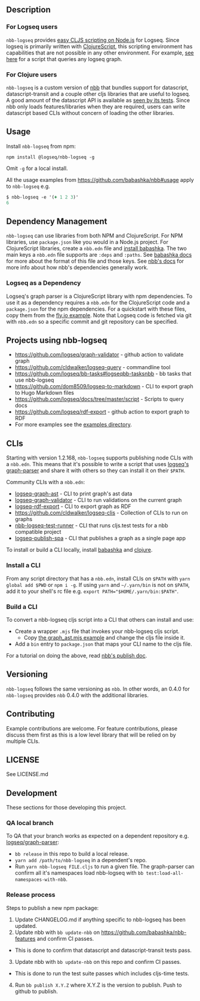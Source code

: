 ## Description
### For Logseq users

`nbb-logseq` provides [easy CLJS scripting on
Node.js](https://github.com/babashka/nbb) for Logseq. Since logseq is primarily
written with [ClojureScript](https://clojurescript.org/), this scripting
environment has capabilities that are not possible in any other environment. For
example, [see here](examples/#query.cljs) for a script that queries any logseq
graph.

### For Clojure users

`nbb-logseq` is a custom version of [nbb](https://github.com/babashka/nbb) that
bundles support for datascript, datascript-transit and a couple other cljs
libraries that are useful to logseq. A good amount of the datascript API is
available as [seen by its
tests](https://github.com/babashka/nbb-features/blob/main/test/features/datascript/test_runner.cljs).
Since nbb only loads features/libraries when they are required, users can write
datascript based CLIs without concern of loading the other libraries.

## Usage

Install `nbb-logseq` from npm:

`npm install @logseq/nbb-logseq -g`

Omit `-g` for a local install.

All the usage examples from https://github.com/babashka/nbb#usage apply to
`nbb-logseq` e.g.

```clojure
$ nbb-logseq -e '(+ 1 2 3)'
6
```

## Dependency Management

`nbb-logseq` can use libraries from both NPM and ClojureScript. For NPM
libraries,  use `package.json` like you would in a Node.js project. For
ClojureScript libraries, create a `nbb.edn` file and [install
babashka](https://github.com/babashka/babashka#installation). The two main keys
a `nbb.edn` file supports are `:deps` and `:paths`. See [babashka
docs](https://book.babashka.org/#_paths_and_deps) for more about the format of
this file and those keys. See [nbb's
docs](https://github.com/babashka/nbb#dependencies) for more info about how
nbb's dependencies generally work.

### Logseq as a Dependency

Logseq's graph parser is a ClojureScript library with npm dependencies. To use
it as a dependency requires a `nbb.edn` for the ClojureScript code and a
`package.json` for the npm dependencies. For a quickstart with these files, copy
them from the [fly.io example](examples/fly-io). Note that Logseq code is fetched
via git with `nbb.edn` so a specific commit and git repository can be
specified.

## Projects using nbb-logseq

* https://github.com/logseq/graph-validator - github action to validate graph
* https://github.com/cldwalker/logseq-query - commandline tool
* https://github.com/logseq/bb-tasks#logseqbb-tasksnbb - bb tasks that use nbb-logseq
* https://github.com/dom8509/logseq-to-markdown - CLI to export graph to Hugo Markdown files
* https://github.com/logseq/docs/tree/master/script - Scripts to query docs
* https://github.com/logseq/rdf-export - github action to export graph to RDF
* For more examples see the [examples directory](examples).

## CLIs

Starting with version 1.2.168, `nbb-logseq` supports publishing node CLIs with
a `nbb.edn`. This means that it's possible to write a script that uses [logseq's
graph-parser](https://github.com/logseq/logseq/tree/master/deps/graph-parser)
and share it with others so they can install it on their `$PATH`.

Community CLIs with a `nbb.edn`:

* [logseq-graph-ast](https://github.com/logseq/nbb-logseq/tree/main/examples/from-js#graph_astmjs) - CLI to print graph's ast data
* [logseq-graph-validator](https://github.com/logseq/graph-validator#cli) - CLI to run validations on the current graph
* [logseq-rdf-export](https://github.com/logseq/rdf-export#cli) - CLI to export graph as RDF
* https://github.com/cldwalker/logseq-clis - Collection of CLIs to run on graphs
* [nbb-logseq-test-runner](https://github.com/logseq-cldwalker/nbb-test-runner#cli) - CLI that runs
  cljs.test tests for a nbb compatible project
* [logseq-publish-spa](https://github.com/logseq/publish-spa#cli) - CLI that publishes a graph as a
  single page app

To install or build a CLI locally, install
[babashka](https://github.com/babashka/babashka#installation) and
[clojure](https://clojure.org/guides/install_clojure).

### Install a CLI

From any script directory that has a `nbb.edn`, install CLIs on `$PATH` with
`yarn global add $PWD` or `npm i -g`. If using `yarn` and `~/.yarn/bin` is not
on `$PATH`, add it to your shell's rc file e.g. `export
PATH="$HOME/.yarn/bin:$PATH"`.

### Build a CLI

To convert a nbb-logseq cljs script into a CLI that others can install and use:

* Create a wrapper `.mjs` file that invokes your nbb-logseq cljs script.
  * Copy [the graph_ast.mjs example](examples/from-js/graph_ast.mjs) and change the cljs file inside it.
* Add a `bin` entry to `package.json` that maps your CLI name to the cljs file.

For a tutorial on doing the above, read [nbb's publish
doc](https://github.com/babashka/nbb/tree/main/doc/publish).

## Versioning

`nbb-logseq` follows the same versioning as `nbb`. In other words, an 0.4.0 for
`nbb-logseq` provides `nbb` 0.4.0 with the additional libraries.

## Contributing

Example contributions are welcome. For feature contributions, please discuss
them first as this is a low level library that will be relied on by multiple
CLIs.

## LICENSE

See LICENSE.md

## Development

These sections for those developing this project.

### QA local branch

To QA that your branch works as expected on a dependent repository e.g.
[logseq/graph-parser](https://github.com/logseq/logseq/tree/master/deps/graph-parser):

* `bb release` in this repo to build a local release.
* `yarn add /path/to/nbb-logseq` in a dependent's repo.
* Run `yarn nbb-logseq FILE.cljs` to run a given file. The graph-parser can confirm all it's namespaces load nbb-logseq with `bb test:load-all-namespaces-with-nbb`.

### Release process

Steps to publish a new npm package:

1. Update CHANGELOG.md if anything specific to nbb-logseq has been updated.
2. Update nbb with `bb update-nbb` on https://github.com/babashka/nbb-features and confirm CI passes.
  * This is done to confirm that datascript and datascript-transit tests pass.
3. Update nbb with `bb update-nbb` on this repo and confirm CI passes.
  * This is done to run the test suite passes which includes cljs-time tests.
4. Run `bb publish X.Y.Z` where X.Y.Z is the version to publish. Push to github to publish.
